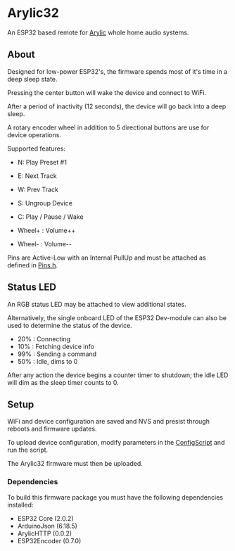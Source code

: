 # Arylic32

An ESP32 based remote for [Arylic](https://www.arylic.com/) whole home audio systems.

## About

Designed for low-power ESP32's, the firmware spends most of it's time in a deep sleep state.

Pressing the center button will wake the device and connect to WiFi.

After a period of inactivity (12 seconds), the device will go back into a deep sleep.

A rotary encoder wheel in addition to 5 directional buttons are use for device operations.

Supported features:

- N: Play Preset #1
- E: Next Track
- W: Prev Track
- S: Ungroup Device
- C: Play / Pause / Wake

- Wheel+ : Volume++
- Wheel- : Volume--

Pins are Active-Low with an Internal PullUp and must be attached as defined in [Pins.h](firmware/Pins.h).

## Status LED

An RGB status LED may be attached to view additional states.

Alternatively, the single onboard LED of the ESP32 Dev-module can also be used to determine the status of the device.

- 20% : Connecting
- 10% : Fetching device info
- 99% : Sending a command
- 50% : Idle, dims to 0

After any action the device begins a counter timer to shutdown; the idle LED will dim as the sleep timer counts to 0.

## Setup

WiFi and device configuration are saved and NVS and presist through reboots and firmware updates.

To upload device configuration, modify parameters in the [ConfigScript](extras/ConfigScript/ConfigScript.ino) and run the script.

The Arylic32 firmware must then be uploaded.

### Dependencies

To build this firmware package you must have the following dependencies installed:

- ESP32 Core (2.0.2)
- ArduinoJson (6.18.5)
- ArylicHTTP (0.0.2)
- ESP32Encoder (0.7.0)

